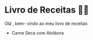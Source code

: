 # Livro de Receitas :man_cook:

Olá , bem- vindo ao meu livro de receitas 



- Carne Seca com Abóbora 
